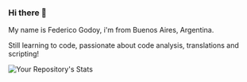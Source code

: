 ### Hi there 👋
My name is Federico Godoy, i'm from Buenos Aires, Argentina.

Still learning to code, passionate about code analysis, translations and scripting!


![Your Repository's Stats](https://github-readme-stats.vercel.app/api?username=fd1911&show_icons=true&count_private=true&theme=darcula)
<!--
**fd1911/fd1911** is a ✨ _special_ ✨ repository because its `README.md` (this file) appears on your GitHub profile.

Here are some ideas to get you started:

- 🔭 I’m currently working on ...
- 🌱 I’m currently learning ...
- 👯 I’m looking to collaborate on ...
- 🤔 I’m looking for help with ...
- 💬 Ask me about ...
- 📫 How to reach me: ...
- 😄 Pronouns: ...
- ⚡ Fun fact: ...
-->
